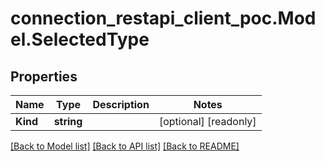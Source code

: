 # connection_restapi_client_poc.Model.SelectedType

## Properties

Name | Type | Description | Notes
------------ | ------------- | ------------- | -------------
**Kind** | **string** |  | [optional] [readonly] 

[[Back to Model list]](../README.md#documentation-for-models) [[Back to API list]](../README.md#documentation-for-api-endpoints) [[Back to README]](../README.md)

